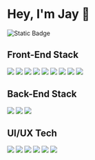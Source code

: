 <h1>Hey, I'm Jay 👋</h1>

<img alt="Static Badge" src="https://img.shields.io/badge/adobelightroom-its_me_mario-1877F2?style=for-the-badge">


<h2>Front-End Stack</h2>
<span><img src="https://img.shields.io/badge/next_js-black?style=for-the-badge&logo=nextdotjs&logoColor=white"></span>
<span><img src="https://img.shields.io/badge/vite-646CFF?style=for-the-badge&logo=vite&logoColor=white"></span>
<span><img src="https://img.shields.io/badge/react-61DAFB?style=for-the-badge&logo=react&logoColor=white"></span>
<span><img src="https://img.shields.io/badge/javascript-F7DF1E?style=for-the-badge&logo=javascript&logoColor=black"></span>
<span><img src="https://img.shields.io/badge/sass-CC6699?style=for-the-badge&logo=sass&logoColor=white"></span>
<span><img src="https://img.shields.io/badge/tailwind-06B6D4?style=for-the-badge&logo=tailwindcss&logoColor=white"></span>
<span><img src="https://img.shields.io/badge/CSS3-1572B6?style=for-the-badge&logo=css3&logoColor=white"></span>
<span><img src="https://img.shields.io/badge/html5-E34F26?style=for-the-badge&logo=html5&logoColor=white"></span>
<span><img src="https://img.shields.io/badge/three.js-000000?style=for-the-badge&logo=threedotjs&logoColor=white"></span>



<h2>Back-End Stack</h2>
<span><img src="https://img.shields.io/badge/mongodb-47A248?style=for-the-badge&logo=mongoDB&logoColor=white"></span>
<span><img src="https://img.shields.io/badge/express-000000?style=for-the-badge&logo=express&logoColor=white"></span>
<span><img src="https://img.shields.io/badge/AWS-232F3E?style=for-the-badge&logo=amazonwebservices&logoColor=white"></span>


<h2>UI/UX Tech</h2>
<span><img src="https://img.shields.io/badge/Lightroom-blue?style=for-the-badge&logo=adobeLightroomClassic&logoColor=white"></span>
<span><img src="https://img.shields.io/badge/Illustrator-orange?style=for-the-badge&logo=adobeillustrator&logoColor=white"></span>
<span><img src="https://img.shields.io/badge/Indesign-purple?style=for-the-badge&logo=adobeindesign&logoColor=white"></span>
<span><img src="https://img.shields.io/badge/Photoshop-lightblue?style=for-the-badge&logo=adobephotoshop&logoColor=white"></span>
<span><img src="https://img.shields.io/badge/Figma-black?style=for-the-badge&logo=figma&logoColor=white"></span>
<span><img src="https://img.shields.io/badge/Wordpress-blue?style=for-the-badge&logo=wordpress&logoColor=white"></span>
